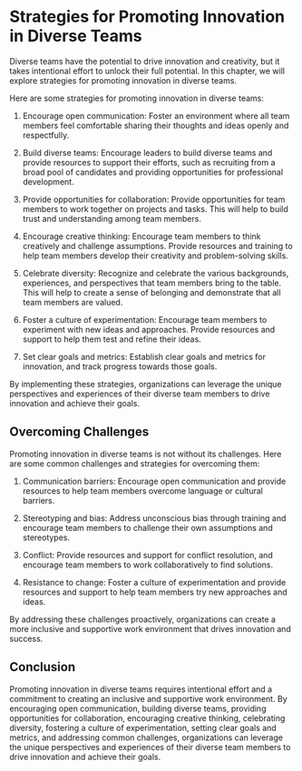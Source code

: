 Strategies for Promoting Innovation in Diverse Teams
=========================================================================================================

Diverse teams have the potential to drive innovation and creativity, but it takes intentional effort to unlock their full potential. In this chapter, we will explore strategies for promoting innovation in diverse teams.

Here are some strategies for promoting innovation in diverse teams:

1. Encourage open communication: Foster an environment where all team members feel comfortable sharing their thoughts and ideas openly and respectfully.

2. Build diverse teams: Encourage leaders to build diverse teams and provide resources to support their efforts, such as recruiting from a broad pool of candidates and providing opportunities for professional development.

3. Provide opportunities for collaboration: Provide opportunities for team members to work together on projects and tasks. This will help to build trust and understanding among team members.

4. Encourage creative thinking: Encourage team members to think creatively and challenge assumptions. Provide resources and training to help team members develop their creativity and problem-solving skills.

5. Celebrate diversity: Recognize and celebrate the various backgrounds, experiences, and perspectives that team members bring to the table. This will help to create a sense of belonging and demonstrate that all team members are valued.

6. Foster a culture of experimentation: Encourage team members to experiment with new ideas and approaches. Provide resources and support to help them test and refine their ideas.

7. Set clear goals and metrics: Establish clear goals and metrics for innovation, and track progress towards those goals.

By implementing these strategies, organizations can leverage the unique perspectives and experiences of their diverse team members to drive innovation and achieve their goals.

Overcoming Challenges
---------------------

Promoting innovation in diverse teams is not without its challenges. Here are some common challenges and strategies for overcoming them:

1. Communication barriers: Encourage open communication and provide resources to help team members overcome language or cultural barriers.

2. Stereotyping and bias: Address unconscious bias through training and encourage team members to challenge their own assumptions and stereotypes.

3. Conflict: Provide resources and support for conflict resolution, and encourage team members to work collaboratively to find solutions.

4. Resistance to change: Foster a culture of experimentation and provide resources and support to help team members try new approaches and ideas.

By addressing these challenges proactively, organizations can create a more inclusive and supportive work environment that drives innovation and success.

Conclusion
----------

Promoting innovation in diverse teams requires intentional effort and a commitment to creating an inclusive and supportive work environment. By encouraging open communication, building diverse teams, providing opportunities for collaboration, encouraging creative thinking, celebrating diversity, fostering a culture of experimentation, setting clear goals and metrics, and addressing common challenges, organizations can leverage the unique perspectives and experiences of their diverse team members to drive innovation and achieve their goals.

